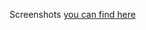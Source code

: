 Screenshots [you can find here](https://github.com/BumbuKhan/bumbu.tv_frontend_mobile/tree/master/screenshots)
